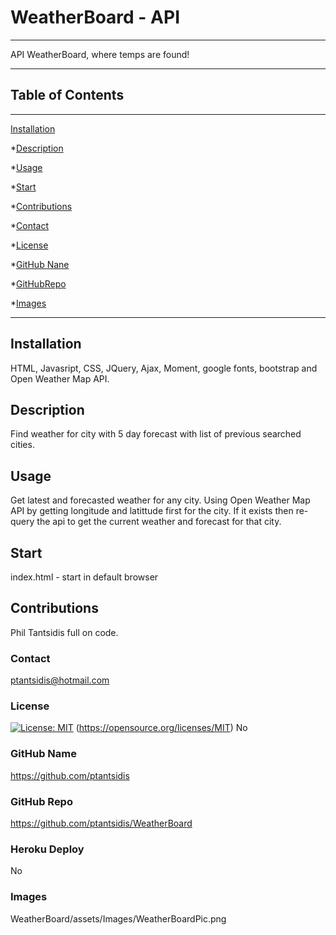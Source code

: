  # WeatherBoard - API
____
  API WeatherBoard, where temps are found!
____  
  ## Table of Contents
____
  [Installation](#installation)

  *[Description](#desc)

  *[Usage](#usage)

  *[Start](#start)
  
  *[Contributions](#contributions)

  *[Contact](#contact)

  *[License](#license)

  *[GitHub Nane](#githubname)

  *[GitHubRepo](#githubrepo)

  *[Images](#images)
____  
  ## Installation
  HTML, Javasript, CSS, JQuery, Ajax, Moment, google fonts, bootstrap and Open Weather Map API. 

  ## Description
  Find weather for city with 5 day forecast with list of previous searched cities.

  ## Usage
  Get latest and forecasted weather for any city. Using Open Weather Map API by getting longitude and latittude first for the city. If it exists then re-query the api to get the current weather and forecast for that city. 

  ## Start
  index.html - start in default browser

  ## Contributions
  Phil Tantsidis full on code.
    
  ###  Contact
  ptantsidis@hotmail.com
    
  ### License
  [![License: MIT](https://img.shields.io/badge/License-MIT-yellow.svg)](https://opensource.org/licenses/MIT)
  (https://opensource.org/licenses/MIT)
  No

  ### GitHub Name
  https://github.com/ptantsidis
  
  ### GitHub Repo
   https://github.com/ptantsidis/WeatherBoard

   ### Heroku Deploy
   No

  ### Images  
  WeatherBoard/assets/Images/WeatherBoardPic.png
